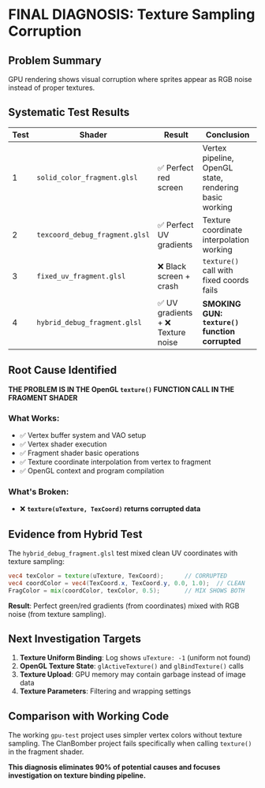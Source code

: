# FINAL DIAGNOSIS: Texture Sampling Corruption

## Problem Summary
GPU rendering shows visual corruption where sprites appear as RGB noise instead of proper textures.

## Systematic Test Results

| Test | Shader | Result | Conclusion |
|------|---------|--------|------------|
| 1 | `solid_color_fragment.glsl` | ✅ Perfect red screen | Vertex pipeline, OpenGL state, rendering basic working |
| 2 | `texcoord_debug_fragment.glsl` | ✅ Perfect UV gradients | Texture coordinate interpolation working |
| 3 | `fixed_uv_fragment.glsl` | ❌ Black screen + crash | `texture()` call with fixed coords fails |
| 4 | `hybrid_debug_fragment.glsl` | ✅ UV gradients + ❌ Texture noise | **SMOKING GUN: `texture()` function corrupted** |

## Root Cause Identified

**THE PROBLEM IS IN THE OpenGL `texture()` FUNCTION CALL IN THE FRAGMENT SHADER**

### What Works:
- ✅ Vertex buffer system and VAO setup
- ✅ Vertex shader execution  
- ✅ Fragment shader basic operations
- ✅ Texture coordinate interpolation from vertex to fragment
- ✅ OpenGL context and program compilation

### What's Broken:
- ❌ **`texture(uTexture, TexCoord)` returns corrupted data**

## Evidence from Hybrid Test

The `hybrid_debug_fragment.glsl` test mixed clean UV coordinates with texture sampling:

```glsl
vec4 texColor = texture(uTexture, TexCoord);      // CORRUPTED
vec4 coordColor = vec4(TexCoord.x, TexCoord.y, 0.0, 1.0);  // CLEAN
FragColor = mix(coordColor, texColor, 0.5);       // MIX SHOWS BOTH
```

**Result**: Perfect green/red gradients (from coordinates) mixed with RGB noise (from texture sampling).

## Next Investigation Targets

1. **Texture Uniform Binding**: Log shows `uTexture: -1` (uniform not found)
2. **OpenGL Texture State**: `glActiveTexture()` and `glBindTexture()` calls  
3. **Texture Upload**: GPU memory may contain garbage instead of image data
4. **Texture Parameters**: Filtering and wrapping settings

## Comparison with Working Code

The working `gpu-test` project uses simpler vertex colors without texture sampling. The ClanBomber project fails specifically when calling `texture()` in the fragment shader.

**This diagnosis eliminates 90% of potential causes and focuses investigation on texture binding pipeline.**